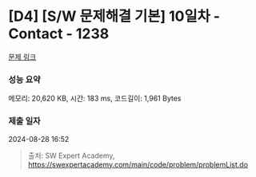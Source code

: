 # [D4] [S/W 문제해결 기본] 10일차 - Contact - 1238 

[문제 링크](https://swexpertacademy.com/main/code/problem/problemDetail.do?contestProbId=AV15B1cKAKwCFAYD) 

### 성능 요약

메모리: 20,620 KB, 시간: 183 ms, 코드길이: 1,961 Bytes

### 제출 일자

2024-08-28 16:52



> 출처: SW Expert Academy, https://swexpertacademy.com/main/code/problem/problemList.do